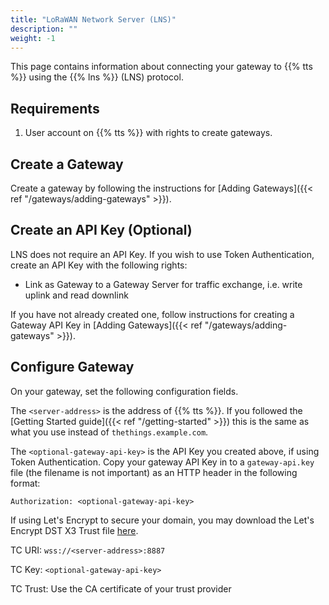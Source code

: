 ```yaml
---
title: "LoRaWAN Network Server (LNS)"
description: ""
weight: -1
---
```


This page contains information about connecting your gateway to {{% tts %}} using the {{% lns %}} (LNS) protocol.

<!--more-->

## Requirements

1. User account on {{% tts %}} with rights to create gateways.

## Create a Gateway

Create a gateway by following the instructions for [Adding Gateways]({{< ref "/gateways/adding-gateways" >}}).

## Create an API Key (Optional)

LNS does not require an API Key. If you wish to use Token Authentication, create an API Key with the following rights:
- Link as Gateway to a Gateway Server for traffic exchange, i.e. write uplink and read downlink

If you have not already created one, follow instructions for creating a Gateway API Key in [Adding Gateways]({{< ref "/gateways/adding-gateways" >}}).

## Configure Gateway

On your gateway, set the following configuration fields.

The `<server-address>` is the address of {{% tts %}}. If you followed the [Getting Started guide]({{< ref "/getting-started" >}}) this is the same as what you use instead of `thethings.example.com`.

The `<optional-gateway-api-key>` is the API Key you created above, if using Token Authentication. Copy your gateway API Key in to a `gateway-api.key` file (the filename is not important) as an HTTP header in the following format:

```
Authorization: <optional-gateway-api-key>
```

If using Let's Encrypt to secure your domain, you may download the Let's Encrypt DST X3 Trust file [here](https://letsencrypt.org/certs/lets-encrypt-x3-cross-signed.pem.txt).

TC URI: `wss://<server-address>:8887`

TC Key: `<optional-gateway-api-key>`

TC Trust: Use the CA certificate of your trust provider

